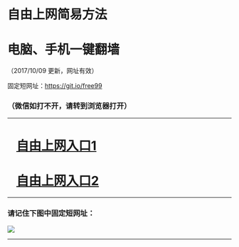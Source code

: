 ﻿# 自由上网简易方法

# 电脑、手机一键翻墙

（2017/10/09 更新，网址有效）

固定短网址：https://git.io/free99

### （微信如打不开，请转到浏览器打开）


***





# &nbsp;&nbsp; <a href="http://ft944116657.fwq-tz-1001.info/fwqtz01.html?t=10090011061 " target="_blank">自由上网入口1</a>
# &nbsp;&nbsp; <a href="http://ft1119917870.fwq-tz-1002.info/fwqtz02.html?t=100900130027 " target="_blank">自由上网入口2</a>
***

### 请记住下图中固定短网址：

<img src="https://s3-us-west-2.amazonaws.com/fwq-1001/yjfq-20170905okok.png" /> 


***

